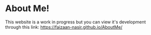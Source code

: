 # About Me!
This website is a work in progress but you can view it's development through this link: https://faizaan-nasir.github.io/AboutMe/
